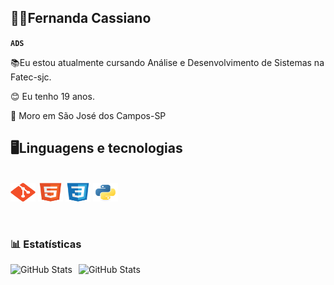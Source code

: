 ## 👩‍💻Fernanda Cassiano

**`ADS`**

<p>📚Eu estou atualmente cursando Análise e Desenvolvimento de Sistemas na Fatec-sjc.</p>
<p> 😊 Eu tenho 19 anos.</p>
<p> 🏡 Moro em São José dos Campos-SP</p>


<h2>🖥Linguagens e tecnologias </h2>
<div style="display: inline_block"><br>
  <img align="center" alt="Git" height="30" width="40" src="https://raw.githubusercontent.com/devicons/devicon/master/icons/git/git-original.svg">
  <img align="center" alt="HTML" height="30" width="40" src="https://raw.githubusercontent.com/devicons/devicon/master/icons/html5/html5-original.svg">
  <img align="center" alt="CSS" height="30" width="40" src="https://raw.githubusercontent.com/devicons/devicon/master/icons/css3/css3-original.svg">
  <img align="center" alt="Python" height="30" width="40" src="https://raw.githubusercontent.com/devicons/devicon/master/icons/python/python-original.svg">
</div>
<br>
<br>

### 📊 Estatísticas
<p>
<img 
    align="left" 
    alt="GitHub Stats" 
    title="Python"
    height="200" 
    style="padding-right: 10px;" 
    src="https://github-readme-stats.vercel.app/api?username=Fernanda192028&show_icons=true&theme=radical" 
/>

<img
    align="left" 
    alt="GitHub Stats" 
    height="200"  
    src="https://github-readme-stats.vercel.app/api/top-langs/?username=Fernanda192028&theme=radical&layout=compact&custom_title=Tecnologias&langs_count=9" 
/>
</p>
